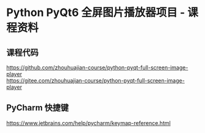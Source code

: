 # Python PyQt6 全屏图片播放器项目 - 课程资料

## 课程代码

https://github.com/zhouhuajian-course/python-pyqt-full-screen-image-player  
https://gitee.com/zhouhuajian-course/python-pyqt-full-screen-image-player

## PyCharm 快捷键

https://www.jetbrains.com/help/pycharm/keymap-reference.html
